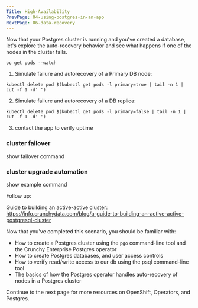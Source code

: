 ```yaml
---
Title: High-Availability
PrevPage: 04-using-postgres-in-an-app
NextPage: 06-data-recovery
---
```

Now that your Postgres cluster is running and you've created a database, let's explore the auto-recovery behavior and see what happens if one of the nodes in the cluster fails.

```execute-2
oc get pods --watch
```

1. Simulate failure and autorecovery of a Primary DB node:

```execute-1
kubectl delete pod $(kubectl get pods -l primary=true | tail -n 1 | cut -f 1 -d' ')
```

2. Simulate failure and autorecovery of a DB replica:

```execute-1
kubectl delete pod $(kubectl get pods -l primary=false | tail -n 1 | cut -f 1 -d' ')
```

3. contact the app to verify uptime


### cluster failover

show failover command

### cluster upgrade automation

show example command


Follow up: 

Guide to building an active-active cluster:
https://info.crunchydata.com/blog/a-guide-to-building-an-active-active-postgresql-cluster

Now that you've completed this scenario, you should be familiar with:
* How to create a Postgres cluster using the `pgo` command-line tool and the Crunchy Enterprise Postgres operator
* How to create Postgres databases, and user access controls
* How to verify read/write access to our db using the psql command-line tool
* The basics of how the Postgres operator handles auto-recovery of nodes in a Postgres cluster

Continue to the next page for more resources on OpenShift, Operators, and Postgres.

